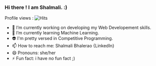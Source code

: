 ### Hi there ! I am Shalmali. :)

Profile views : ![Hits](https://hitcounter.pythonanywhere.com/count/tag.svg?url=https%3A%2F%2Fgithub.com%2Fbrentvollebregt%2Fhit-counter)

- 🔭 I’m currently working on developing my Web Developement skills.
- 🌱 I’m currently learning Machine Learning.
- 👽 I'm pretty versed in Competitive Programming.
- 📫 How to reach me: Shalmali Bhalerao {LinkedIn} 
- 😄 Pronouns: she/her
- ⚡ Fun fact: i have no fun fact ;)
